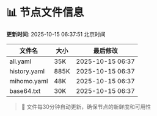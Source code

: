 # 📊 节点文件信息

**更新时间**: 2025-10-15 06:37:51 北京时间

| 文件名 | 大小 | 最后修改 |
|--------|------|----------|
| all.yaml | 35K | 2025-10-15 06:37 |
| history.yaml | 885K | 2025-10-15 06:37 |
| mihomo.yaml | 48K | 2025-10-15 06:37 |
| base64.txt | 30K | 2025-10-15 06:37 |

> 🔄 文件每30分钟自动更新，确保节点的新鲜度和可用性
